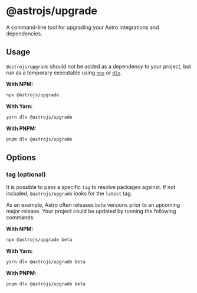 # @astrojs/upgrade

A command-line tool for upgrading your Astro integrations and dependencies.

## Usage

`@astrojs/upgrade` should not be added as a dependency to your project, but run as a temporary executable using [`npx`](https://docs.npmjs.com/cli/v10/commands/npx) or [`dlx`](https://pnpm.io/cli/dlx).

**With NPM:**

```bash
npx @astrojs/upgrade
```

**With Yarn:**

```bash
yarn dlx @astrojs/upgrade
```

**With PNPM:**

```bash
pnpm dlx @astrojs/upgrade
```

## Options

### tag (optional)

It is possible to pass a specific `tag` to resolve packages against. If not included, `@astrojs/upgrade` looks for the `latest` tag.

As an example, Astro often releases `beta` versions prior to an upcoming major release. Your project could be updated by running the following commands.

**With NPM:**

```bash
npx @astrojs/upgrade beta
```

**With Yarn:**

```bash
yarn dlx @astrojs/upgrade beta
```

**With PNPM:**

```bash
pnpm dlx @astrojs/upgrade beta
```
